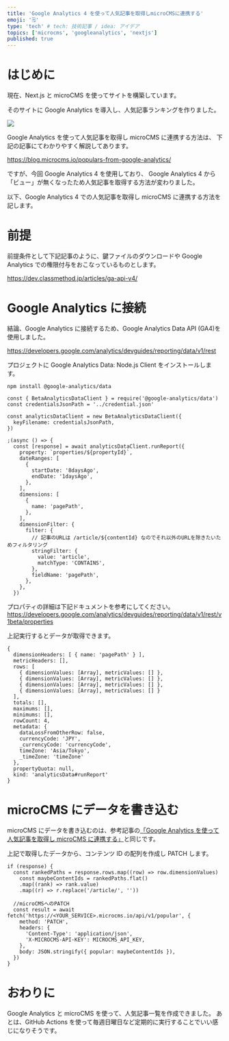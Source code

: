 ```yaml
---
title: 'Google Analytics 4 を使って人気記事を取得しmicroCMSに連携する'
emoji: '🗒'
type: 'tech' # tech: 技術記事 / idea: アイデア
topics: ['microcms', 'googleanalytics', 'nextjs']
published: true
---
```


# はじめに

現在、Next.js と microCMS を使ってサイトを構築しています。

そのサイトに Google Analytics を導入し、人気記事ランキングを作りました。

![](https://storage.googleapis.com/zenn-user-upload/356e48dc3f9b-20220604.png)

Google Analytics を使って人気記事を取得し microCMS に連携する方法は、
下記の記事にてわかりやすく解説してあります。

https://blog.microcms.io/populars-from-google-analytics/

ですが、今回 Google Analytics 4 を使用しており、
Google Analytics 4 から「ビュー」が無くなったため人気記事を取得する方法が変わりました。

以下、Google Analytics 4 での人気記事を取得し microCMS に連携する方法を記します。

# 前提

前提条件として下記記事のように、鍵ファイルのダウンロードや Google Analytics での権限付与をおこなっているものとします。

https://dev.classmethod.jp/articles/ga-api-v4/

# Google Analytics に接続

結論、Google Analytics に接続するため、Google Analytics Data API (GA4)を使用しました。

https://developers.google.com/analytics/devguides/reporting/data/v1/rest

プロジェクトに Google Analytics Data: Node.js Client をインストールします。

```
npm install @google-analytics/data
```

```js: getPopularArticles.js
const { BetaAnalyticsDataClient } = require('@google-analytics/data')
const credentialsJsonPath = '../credential.json'

const analyticsDataClient = new BetaAnalyticsDataClient({
  keyFilename: credentialsJsonPath,
})

;(async () => {
  const [response] = await analyticsDataClient.runReport({
    property: `properties/${propertyId}`,
    dateRanges: [
      {
        startDate: '8daysAgo',
        endDate: '1daysAgo',
      },
    ],
    dimensions: [
      {
        name: 'pagePath',
      },
    ],
    dimensionFilter: {
      filter: {
        // 記事のURLは /article/${contentId} なのでそれ以外のURLを除きたいためフィルタリング
        stringFilter: {
          value: 'article',
          matchType: 'CONTAINS',
        },
        fieldName: 'pagePath',
      },
    },
  })
```

プロパティの詳細は下記ドキュメントを参考にしてください。
https://developers.google.com/analytics/devguides/reporting/data/v1/rest/v1beta/properties

上記実行するとデータが取得できます。

```
{
  dimensionHeaders: [ { name: 'pagePath' } ],
  metricHeaders: [],
  rows: [
    { dimensionValues: [Array], metricValues: [] },
    { dimensionValues: [Array], metricValues: [] },
    { dimensionValues: [Array], metricValues: [] },
    { dimensionValues: [Array], metricValues: [] }
  ],
  totals: [],
  maximums: [],
  minimums: [],
  rowCount: 4,
  metadata: {
    dataLossFromOtherRow: false,
    currencyCode: 'JPY',
    _currencyCode: 'currencyCode',
    timeZone: 'Asia/Tokyo',
    _timeZone: 'timeZone'
  },
  propertyQuota: null,
  kind: 'analyticsData#runReport'
}
```

# microCMS にデータを書き込む

microCMS にデータを書き込むのは、参考記事の[「Google Analytics を使って人気記事を取得し microCMS に連携する」](https://blog.microcms.io/populars-from-google-analytics/)と同じです。

上記で取得したデータから、コンテンツ ID の配列を作成し PATCH します。

```js: getPopularArticles.js
if (response) {
  const rankedPaths = response.rows.map((row) => row.dimensionValues)
	const maybeContentIds = rankedPaths.flat()
    .map((rank) => rank.value)
    .map((r) => r.replace('/article/', ''))

  //microCMSへのPATCH
  const result = await fetch('https://<YOUR_SERVICE>.microcms.io/api/v1/popular', {
    method: 'PATCH',
    headers: {
      'Content-Type': 'application/json',
      'X-MICROCMS-API-KEY': MICROCMS_API_KEY,
    },
    body: JSON.stringify({ popular: maybeContentIds }),
  })
}
```

# おわりに

Google Analytics と microCMS を使って、人気記事一覧を作成できました。
あとは、GitHub Actions を使って毎週日曜日など定期的に実行することでいい感じになりそうです。
